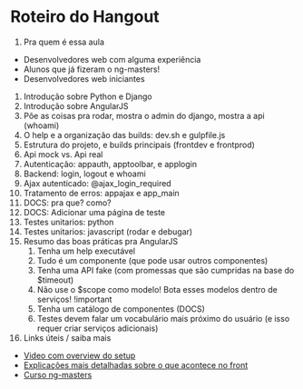 # Roteiro do Hangout

1. Pra quem é essa aula
 * Desenvolvedores web com alguma experiência
 * Alunos que já fizeram o ng-masters!
 * Desenvolvedores web iniciantes
1. Introdução sobre Python e Django
1. Introdução sobre AngularJS
1. Põe as coisas pra rodar, mostra o admin do django, mostra a api (whoami)
1. O help e a organização das builds: dev.sh e gulpfile.js
1. Estrutura do projeto, e builds principais (frontdev e frontprod)
1. Api mock vs. Api real
1. Autenticação: appauth, apptoolbar, e applogin
1. Backend: login, logout e whoami
1. Ajax autenticado: @ajax_login_required
1. Tratamento de erros: appajax e app_main
1. DOCS: pra que? como?
1. DOCS: Adicionar uma página de teste
1. Testes unitarios: python
1. Testes unitarios: javascript (rodar e debugar)
1. Resumo das boas práticas pra AngularJS
    1. Tenha um help executável
    1. Tudo é um componente (que pode usar outros componentes)
    1. Tenha uma API fake (com promessas que são cumpridas na base do $timeout)
    1. Não use o $scope como modelo! Bota esses modelos dentro de serviços!    !important
    1. Tenha um catálogo de componentes (DOCS)
    1. Testes devem falar um vocabulário mais próximo do usuário (e isso requer criar serviços adicionais)
1. Links úteis / saiba mais
 * [Video com overview do setup](http://youtu.be/RvgZkrofgcU)
 * [Explicações mais detalhadas sobre o que acontece no front](https://dicasdolampada.wordpress.com/2015/06/25/a-awesome-setup-for-your-angularjs-project-13/)
 * [Curso ng-masters](http://ng-masters.com)
